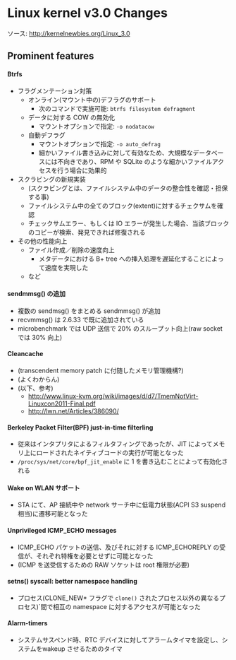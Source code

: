 
# Linux kernel v3.0 Changes

ソース: http://kernelnewbies.org/Linux_3.0

## Prominent features

#### Btrfs
* フラグメンテーション対策
  * オンライン(マウント中の)デフラグのサポート
    * 次のコマンドで実施可能:  `btrfs filesystem defragment`
  * データに対する COW の無効化
    * マウントオプションで指定: `-o nodatacow`
  * 自動デフラグ
    * マウントオプションで指定: `-o auto_defrag`
    * 細かいファイル書き込みに対して有効なため、大規模なデータベースには不向きであり、RPM や SQLite のような細かいファイルアクセスを行う場合に効果的
* スクラビングの新規実装
  * (スクラビングとは、ファイルシステム中のデータの整合性を確認・担保する事)
  * ファイルシステム中の全てのブロック(extent)に対するチェクサムを確認
  * チェックサムエラー、もしくは IO エラーが発生した場合、当該ブロックのコピーが検索、発見できれば修復される
* その他の性能向上
  * ファイル作成／削除の速度向上
    * メタデータにおける B+ tree への挿入処理を遅延化することによって速度を実現した
  * など

#### sendmmsg() の追加
* 複数の sendmsg() をまとめる sendmmsg() が追加
* recvmmsg() は 2.6.33 で既に追加されている
* microbenchmark では UDP 送信で 20% のスループット向上(raw socket では 30% 向上)

#### Cleancache
* (transcendent memory patch に付随したメモリ管理機構?)
* (よくわからん)
* (以下、参考)
  * http://www.linux-kvm.org/wiki/images/d/d7/TmemNotVirt-Linuxcon2011-Final.pdf
  * http://lwn.net/Articles/386090/

#### Berkeley Packet Filter(BPF) just-in-time filterling
* 従来はインタプリタによるフィルタフィングであったが、JIT によってメモリ上にロードされたネイティブコードの実行が可能となった
* `/proc/sys/net/core/bpf_jit_enable` に 1 を書き込むことによって有効化される

#### Wake on WLAN サポート
* STA にて、AP 接続中や network サーチ中に低電力状態(ACPI S3 suspend 相当)に遷移可能となった

#### Unprivileged ICMP_ECHO messages
* ICMP_ECHO パケットの送信、及びそれに対する ICMP_ECHOREPLY の受信が、それぞれ特権を必要とせずに可能となった
* (ICMP を送受信するための RAW ソケットは root 権限が必要)

#### setns() syscall: better namespace handling
* プロセス(CLONE_NEW* フラグで `clone()` されたプロセス以外の異なるプロセス)`間で相互の namespace に対するアクセスが可能となった

#### Alarm-timers
* システムサスペンド時、RTC デバイスに対してアラームタイマを設定し、システムをwakeup させるためのタイマ


